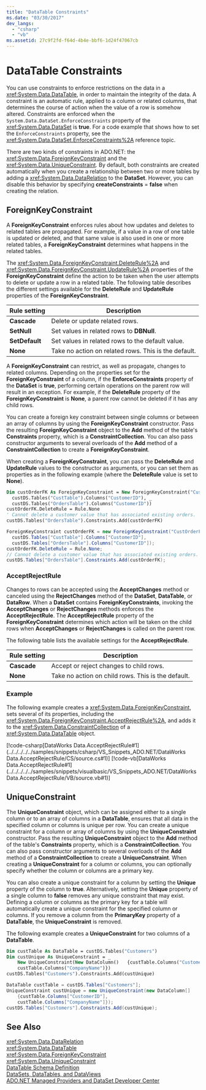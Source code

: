 ```yaml
---
title: "DataTable Constraints"
ms.date: "03/30/2017"
dev_langs: 
  - "csharp"
  - "vb"
ms.assetid: 27c9f2fd-f64d-4b4e-bbf6-1d24f47067cb
---
```

# DataTable Constraints
You can use constraints to enforce restrictions on the data in a <xref:System.Data.DataTable>, in order to maintain the integrity of the data. A constraint is an automatic rule, applied to a column or related columns, that determines the course of action when the value of a row is somehow altered. Constraints are enforced when the `System.Data.DataSet.EnforceConstraints` property of the <xref:System.Data.DataSet> is **true**. For a code example that shows how to set the `EnforceConstraints` property, see the <xref:System.Data.DataSet.EnforceConstraints%2A> reference topic.  
  
 There are two kinds of constraints in ADO.NET: the <xref:System.Data.ForeignKeyConstraint> and the <xref:System.Data.UniqueConstraint>. By default, both constraints are created automatically when you create a relationship between two or more tables by adding a <xref:System.Data.DataRelation> to the **DataSet**. However, you can disable this behavior by specifying **createConstraints** = **false** when creating the relation.  
  
## ForeignKeyConstraint  
 A **ForeignKeyConstraint** enforces rules about how updates and deletes to related tables are propagated. For example, if a value in a row of one table is updated or deleted, and that same value is also used in one or more related tables, a **ForeignKeyConstraint** determines what happens in the related tables.  
  
 The <xref:System.Data.ForeignKeyConstraint.DeleteRule%2A> and <xref:System.Data.ForeignKeyConstraint.UpdateRule%2A> properties of the **ForeignKeyConstraint** define the action to be taken when the user attempts to delete or update a row in a related table. The following table describes the different settings available for the **DeleteRule** and **UpdateRule** properties of the **ForeignKeyConstraint**.  
  
|Rule setting|Description|  
|------------------|-----------------|  
|**Cascade**|Delete or update related rows.|  
|**SetNull**|Set values in related rows to **DBNull**.|  
|**SetDefault**|Set values in related rows to the default value.|  
|**None**|Take no action on related rows. This is the default.|  
  
 A **ForeignKeyConstraint** can restrict, as well as propagate, changes to related columns. Depending on the properties set for the **ForeignKeyConstraint** of a column, if the **EnforceConstraints** property of the **DataSet** is **true**, performing certain operations on the parent row will result in an exception. For example, if the **DeleteRule** property of the **ForeignKeyConstraint** is **None**, a parent row cannot be deleted if it has any child rows.  
  
 You can create a foreign key constraint between single columns or between an array of columns by using the **ForeignKeyConstraint** constructor. Pass the resulting **ForeignKeyConstraint** object to the **Add** method of the table's **Constraints** property, which is a **ConstraintCollection**. You can also pass constructor arguments to several overloads of the **Add** method of a **ConstraintCollection** to create a **ForeignKeyConstraint**.  
  
 When creating a **ForeignKeyConstraint**, you can pass the **DeleteRule** and **UpdateRule** values to the constructor as arguments, or you can set them as properties as in the following example (where the **DeleteRule** value is set to **None**).  
  
```vb  
Dim custOrderFK As ForeignKeyConstraint = New ForeignKeyConstraint("CustOrderFK", _  
  custDS.Tables("CustTable").Columns("CustomerID"), _  
  custDS.Tables("OrdersTable").Columns("CustomerID"))  
custOrderFK.DeleteRule = Rule.None    
' Cannot delete a customer value that has associated existing orders.  
custDS.Tables("OrdersTable").Constraints.Add(custOrderFK)  
```  
  
```csharp  
ForeignKeyConstraint custOrderFK = new ForeignKeyConstraint("CustOrderFK",  
  custDS.Tables["CustTable"].Columns["CustomerID"],   
  custDS.Tables["OrdersTable"].Columns["CustomerID"]);  
custOrderFK.DeleteRule = Rule.None;    
// Cannot delete a customer value that has associated existing orders.  
custDS.Tables["OrdersTable"].Constraints.Add(custOrderFK);  
```  
  
### AcceptRejectRule  
 Changes to rows can be accepted using the **AcceptChanges** method or canceled using the **RejectChanges** method of the **DataSet**, **DataTable**, or **DataRow**. When a **DataSet** contains **ForeignKeyConstraints**, invoking the **AcceptChanges** or **RejectChanges** methods enforces the **AcceptRejectRule**. The **AcceptRejectRule** property of the **ForeignKeyConstraint** determines which action will be taken on the child rows when **AcceptChanges** or **RejectChanges** is called on the parent row.  
  
 The following table lists the available settings for the **AcceptRejectRule**.  
  
|Rule setting|Description|  
|------------------|-----------------|  
|**Cascade**|Accept or reject changes to child rows.|  
|**None**|Take no action on child rows. This is the default.|  
  
### Example  
 The following example creates a <xref:System.Data.ForeignKeyConstraint>, sets several of its properties, including the <xref:System.Data.ForeignKeyConstraint.AcceptRejectRule%2A>, and adds it to the <xref:System.Data.ConstraintCollection> of a <xref:System.Data.DataTable> object.  
  
 [!code-csharp[DataWorks Data.AcceptRejectRule#1](../../../../../samples/snippets/csharp/VS_Snippets_ADO.NET/DataWorks Data.AcceptRejectRule/CS/source.cs#1)]
 [!code-vb[DataWorks Data.AcceptRejectRule#1](../../../../../samples/snippets/visualbasic/VS_Snippets_ADO.NET/DataWorks Data.AcceptRejectRule/VB/source.vb#1)]  
  
## UniqueConstraint  
 The **UniqueConstraint** object, which can be assigned either to a single column or to an array of columns in a **DataTable**, ensures that all data in the specified column or columns is unique per row. You can create a unique constraint for a column or array of columns by using the **UniqueConstraint** constructor. Pass the resulting **UniqueConstraint** object to the **Add** method of the table's **Constraints** property, which is a **ConstraintCollection**. You can also pass constructor arguments to several overloads of the **Add** method of a **ConstraintCollection** to create a **UniqueConstraint**. When creating a **UniqueConstraint** for a column or columns, you can optionally specify whether the column or columns are a primary key.  
  
 You can also create a unique constraint for a column by setting the **Unique** property of the column to **true**. Alternatively, setting the **Unique** property of a single column to **false** removes any unique constraint that may exist. Defining a column or columns as the primary key for a table will automatically create a unique constraint for the specified column or columns. If you remove a column from the **PrimaryKey** property of a **DataTable**, the **UniqueConstraint** is removed.  
  
 The following example creates a **UniqueConstraint** for two columns of a **DataTable**.  
  
```vb  
Dim custTable As DataTable = custDS.Tables("Customers")  
Dim custUnique As UniqueConstraint = _  
    New UniqueConstraint(New DataColumn()   {custTable.Columns("CustomerID"), _  
    custTable.Columns("CompanyName")})  
custDS.Tables("Customers").Constraints.Add(custUnique)  
```  
  
```csharp  
DataTable custTable = custDS.Tables["Customers"];  
UniqueConstraint custUnique = new UniqueConstraint(new DataColumn[]   
    {custTable.Columns["CustomerID"],   
    custTable.Columns["CompanyName"]});  
custDS.Tables["Customers"].Constraints.Add(custUnique);  
```  
  
## See Also  
 <xref:System.Data.DataRelation>  
 <xref:System.Data.DataTable>  
 <xref:System.Data.ForeignKeyConstraint>  
 <xref:System.Data.UniqueConstraint>  
 [DataTable Schema Definition](../../../../../docs/framework/data/adonet/dataset-datatable-dataview/datatable-schema-definition.md)  
 [DataSets, DataTables, and DataViews](../../../../../docs/framework/data/adonet/dataset-datatable-dataview/index.md)  
 [ADO.NET Managed Providers and DataSet Developer Center](http://go.microsoft.com/fwlink/?LinkId=217917)
